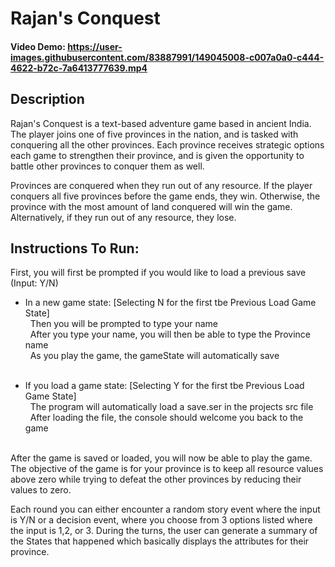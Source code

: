 # Rajan's Conquest

#### Video Demo: https://user-images.githubusercontent.com/83887991/149045008-c007a0a0-c444-4622-b72c-7a6413777639.mp4

## Description
Rajan's Conquest is a text-based adventure game based in ancient India. The player joins one of five provinces in the nation, 
and is tasked with conquering all the other provinces. Each province receives strategic options each game to strengthen
their province, and is given the opportunity to battle other provinces to conquer them as well.

 Provinces are conquered when they run out of any resource. 
 If the player conquers all five provinces before the game ends, they win. Otherwise, the province with the most amount 
 of land conquered will win the game. Alternatively, if they run out of any resource, they lose.

## Instructions To Run: 

First, you will first be prompted if you would like to load a previous save (Input: Y/N) <br />

- In a new game state: [Selecting N for the first tbe Previous Load Game State] <br />
    &nbsp; Then you will be prompted to type your name <br />
    &nbsp; After you type your name, you will then be able to type the Province name <br />
    &nbsp; As you play the game, the gameState will automatically save <br />
    <br />
    
- If you load a game state: [Selecting Y for the first tbe Previous Load Game State] <br />
    &nbsp; The program will automatically load a save.ser in the projects src file <br />
    &nbsp; After loading the file, the console should welcome you back to the game <br />
    <br />

After the game is saved or loaded, you will now be able to play the game.
The objective of the game is for your province is to keep all resource values above zero while trying to defeat the
other provinces by reducing their values to zero.

Each round you can either encounter a random story event where the input is Y/N 
or a decision event, where you choose from 3 options listed where the input is 1,2, or 3.
During the turns, the user can generate a summary of the States that happened which 
basically displays the attributes for their province. 
  
